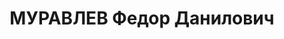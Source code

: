 ---
title: МУРАВЛЕВ Федор Данилович
description: 'Род. в 1903, Челябинская обл., Усть-Катавский р-н, п. Усть-Катавск,
  русский. Проживал: Свердловская обл., Надеждинский р-н, п. Богословск. Директор
  Богословского леспромхоза.

  Арестован 04.08.1937. Приговор: 19.01.1938 – 15 лет ИТЛ.'
---